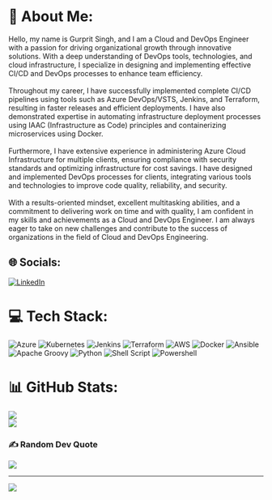 # 💫 About Me:
Hello, my name is Gurprit Singh, and I am a Cloud and DevOps Engineer with a passion for driving organizational growth through innovative solutions. With a deep understanding of DevOps tools, technologies, and cloud infrastructure, I specialize in designing and implementing effective CI/CD and DevOps processes to enhance team efficiency.<br><br>Throughout my career, I have successfully implemented complete CI/CD pipelines using tools such as Azure DevOps/VSTS, Jenkins, and Terraform, resulting in faster releases and efficient deployments. I have also demonstrated expertise in automating infrastructure deployment processes using IAAC (Infrastructure as Code) principles and containerizing microservices using Docker.<br><br>Furthermore, I have extensive experience in administering Azure Cloud Infrastructure for multiple clients, ensuring compliance with security standards and optimizing infrastructure for cost savings. I have designed and implemented DevOps processes for clients, integrating various tools and technologies to improve code quality, reliability, and security.<br><br>With a results-oriented mindset, excellent multitasking abilities, and a commitment to delivering work on time and with quality, I am confident in my skills and achievements as a Cloud and DevOps Engineer. I am always eager to take on new challenges and contribute to the success of organizations in the field of Cloud and DevOps Engineering.


## 🌐 Socials:
[![LinkedIn](https://img.shields.io/badge/LinkedIn-%230077B5.svg?logo=linkedin&logoColor=white)](https://linkedin.com/in/https://www.linkedin.com/in/gurprit-singh-221284149/) 

# 💻 Tech Stack:
![Azure](https://img.shields.io/badge/azure-%230072C6.svg?style=flat-square&logo=azure-devops&logoColor=white) ![Kubernetes](https://img.shields.io/badge/kubernetes-%2300ADD8.svg?style=flat-square&logo=kubernetes&logoColor=white) ![Jenkins](https://img.shields.io/badge/jenkins-%232C5263.svg?style=flat-square&logo=jenkins&logoColor=white) ![Terraform](https://img.shields.io/badge/terraform-%235835CC.svg?style=flat-square&logo=terraform&logoColor=white) ![AWS](https://img.shields.io/badge/AWS-%23FF9900.svg?style=flat-square&logo=amazon-aws&logoColor=white) ![Docker](https://img.shields.io/badge/docker-%230db7ed.svg?style=flat-square&logo=docker&logoColor=white) ![Ansible](https://img.shields.io/badge/ansible-%231A1918.svg?style=flat-square&logo=ansible&logoColor=white) ![Apache Groovy](https://img.shields.io/badge/Apache%20Groovy-4298B8.svg?style=flat-square&logo=Apache+Groovy&logoColor=white) ![Python](https://img.shields.io/badge/python-3670A0?style=flat-square&logo=python&logoColor=ffdd54) ![Shell Script](https://img.shields.io/badge/shell_script-%23121011.svg?style=flat-square&logo=gnu-bash&logoColor=white) ![Powershell](https://img.shields.io/badge/Powershell-%23000000.svg?style=flat-square&logo=powershell&logoColor=white)

# 📊 GitHub Stats:
<!--![](https://github-readme-stats.vercel.app/api?username=Gurpritsingh09&theme=default&hide_border=false&include_all_commits=true&count_private=false)<br/> -->
![](https://github-readme-streak-stats.herokuapp.com/?user=Gurpritsingh09&theme=default&hide_border=false)<br/>
![](https://github-readme-stats.vercel.app/api/top-langs/?username=Gurpritsingh09&theme=default&hide_border=false&include_all_commits=true&count_private=false&layout=compact)

### ✍️ Random Dev Quote
![](https://quotes-github-readme.vercel.app/api?type=horizontal&theme=gruvbox)

---
[![](https://visitcount.itsvg.in/api?id=Gurpritsingh09&icon=0&color=3)](https://visitcount.itsvg.in)

<!-- Proudly created with GPRM ( https://gprm.itsvg.in ) -->

